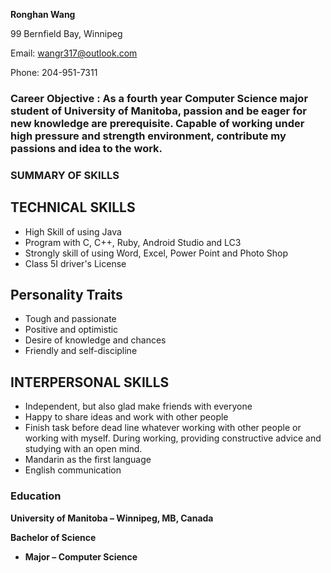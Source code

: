 **Ronghan Wang**

99 Bernfield Bay, Winnipeg

Email: wangr317@outlook.com

Phone: 204-951-7311

### **Career Objective** : As a fourth year Computer Science major student of University of Manitoba, passion and be eager for new knowledge are prerequisite. Capable of working under high pressure and strength environment, contribute my passions and idea to the work.


### **SUMMARY OF SKILLS**

## **TECHNICAL SKILLS**

- High Skill of using Java
- Program with C, C++, Ruby, Android Studio and LC3
- Strongly skill of using Word, Excel, Power Point and Photo Shop
- Class 5I driver&#39;s License

## **Personality Traits**

- Tough and passionate
- Positive and optimistic
- Desire of knowledge and chances
- Friendly and self-discipline

## **INTERPERSONAL SKILLS**

- Independent, but also glad make friends with everyone
- Happy to share ideas and work with other people
- Finish task before dead line whatever working with other people or working with myself. During working, providing constructive advice and studying with an open mind.
- Mandarin as the first language
- English communication

### **Education**

**University of Manitoba – Winnipeg, MB, Canada**

**Bachelor of Science**
- **Major – Computer Science**
